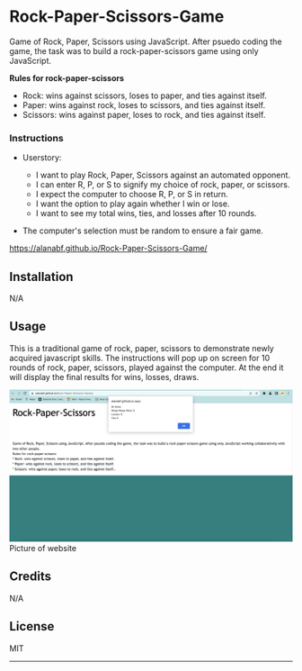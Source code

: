# Rock-Paper-Scissors-Game

Game of Rock, Paper, Scissors using JavaScript.
After psuedo coding the game, the task was to build a rock-paper-scissors game using only JavaScript.

**Rules for rock-paper-scissors**

* Rock: wins against scissors, loses to paper, and ties against itself.
* Paper: wins against rock, loses to scissors, and ties against itself.
* Scissors: wins against paper, loses to rock, and ties against itself.

### Instructions

* Userstory:
  * I want to play Rock, Paper, Scissors against an automated opponent.
  * I can enter R, P, or S to signify my choice of rock, paper, or scissors.
  * I expect the computer to choose R, P, or S in return.
  * I want the option to play again whether I win or lose.
  * I want to see my total wins, ties, and losses after 10 rounds.

* The computer's selection must be random to ensure a fair game.

<https://alanabf.github.io/Rock-Paper-Scissors-Game/>

## Installation

N/A

## Usage

This is a traditional game of rock, paper, scissors to demonstrate newly acquired javascript skills. The instructions will pop up on screen for 10 rounds of rock, paper, scissors, played against the computer. At the end it will display the final results for wins, losses, draws.

![alt text](./assets/Rock-Paper-Scissors-Game.png) Picture of website

## Credits

N/A

## License

MIT

---
